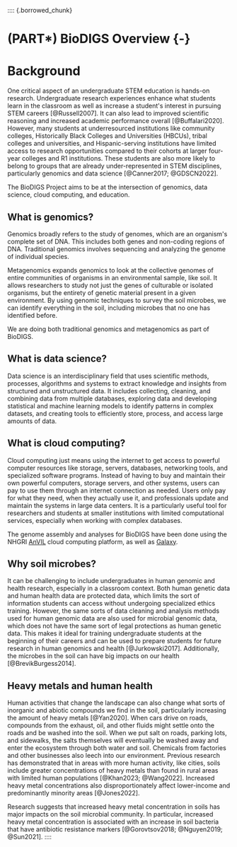 :::: {.borrowed_chunk}

# (PART\*) BioDIGS Overview {-}

# Background

One critical aspect of an undergraduate STEM education is hands-on research. Undergraduate research experiences enhance what students learn in the classroom as well as increase a student's interest in pursuing STEM careers [@Russell2007]. It can also lead to improved scientific reasoning and increased academic performance overall [@Buffalari2020]. However, many students at underresourced institutions like community colleges, Historically Black Colleges and Universities (HBCUs), tribal colleges and universities, and Hispanic-serving institutions have limited access to research opportunities compared to their cohorts at larger four-year colleges and R1 institutions. These students are also more likely to belong to groups that are already under-represented in STEM disciplines, particularly genomics and data science [@Canner2017; @GDSCN2022].

The BioDIGS Project aims to be at the intersection of genomics, data science, cloud computing, and education.


## What is genomics?

Genomics broadly refers to the study of genomes, which are an organism's complete set of DNA. This includes both genes and non-coding regions of DNA. Traditional genomics involves sequencing and analyzing the genome of individual species.

Metagenomics expands genomics to look at the collective genomes of entire communities of organisms in an environmental sample, like soil. It allows researchers to study not just the genes of culturable or isolated organisms, but the entirety of genetic material present in a given environment. By using genomic techniques to survey the soil microbes, we can identify everything in the soil, including microbes that no one has identified before.

We are doing both traditional genomics and metagenomics as part of BioDIGS.

## What is data science?

Data science is an interdisciplinary field that uses scientific methods, processes, algorithms and systems to extract knowledge and insights from structured and unstructured data. It includes collecting, cleaning, and combining data from multiple databases, exploring data and developing statistical and machine learning models to identify patterns in complex datasets, and creating tools to efficiently store, process, and access large amounts of data.

## What is cloud computing?

Cloud computing just means using the internet to get access to powerful computer resources like storage, servers, databases, networking tools, and specialized software programs. Instead of having to buy and maintain their own powerful computers, storage servers, and other systems, users can pay to use them through an internet connection as needed. Users only pay for what they need, when they actually use it, and professionals update and maintain the systems in large data centers. It is a particularly useful tool for researchers and students at smaller institutions with limited computational services, especially when working with complex databases.

The genome assembly and analyses for BioDIGS have been done using the NHGRI [AnVIL](https://anvilproject.org/) cloud computing platform, as well as [Galaxy](usegalaxy.org).

## Why soil microbes?

It can be challenging to include undergraduates in human genomic and health research, especially in a classroom context. Both human genetic data and human health data are protected data, which limits the sort of information students can access without undergoing specialized ethics training. However, the same sorts of data cleaning and analysis methods used for human genomic data are also used for microbial genomic data, which does not have the same sort of legal protections as human genetic data. This makes it ideal for training undergraduate students at the beginning of their careers and can be used to prepare students for future research in human genomics and health [@Jurkowski2017]. Additionally, the microbes in the soil can have big impacts on our health [@BrevikBurgess2014].

## Heavy metals and human health

Human activities that change the landscape can also change what sorts of inorganic and abiotic compounds we find in the soil, particularly increasing the amount of heavy metals [@Yan2020]. When cars drive on roads, compounds from the exhaust, oil, and other fluids might settle onto the roads and be washed into the soil. When we put salt on roads, parking lots, and sidewalks, the salts themselves will eventually be washed away and enter the ecosystem through both water and soil. Chemicals from factories and other businesses also leech into our environment. Previous research has demonstrated that in areas with more human activity, like cities, soils include greater concentrations of heavy metals than found in rural areas with limited human populations [@Khan2023; @Wang2022]. Increased heavy metal concentrations also disproportionately affect lower-income and predominantly minority areas [@Jones2022].

Research suggests that increased heavy metal concentration in soils has major impacts on the soil microbial community. In particular, increased heavy metal concentration is associated with an increase in soil bacteria that have antibiotic resistance markers [@Gorovtsov2018; @Nguyen2019; @Sun2021].
::::
